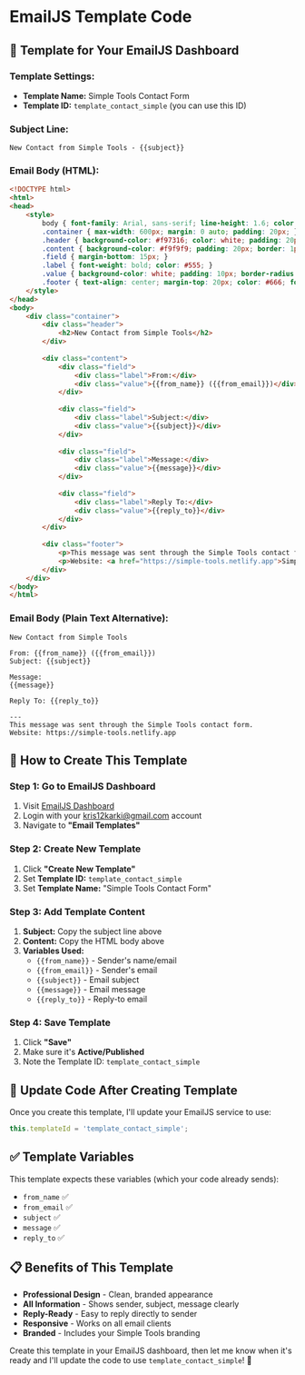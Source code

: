 # EmailJS Template Code

## 📧 Template for Your EmailJS Dashboard

### **Template Settings:**
- **Template Name:** Simple Tools Contact Form
- **Template ID:** `template_contact_simple` (you can use this ID)

### **Subject Line:**
```
New Contact from Simple Tools - {{subject}}
```

### **Email Body (HTML):**
```html
<!DOCTYPE html>
<html>
<head>
    <style>
        body { font-family: Arial, sans-serif; line-height: 1.6; color: #333; }
        .container { max-width: 600px; margin: 0 auto; padding: 20px; }
        .header { background-color: #f97316; color: white; padding: 20px; text-align: center; }
        .content { background-color: #f9f9f9; padding: 20px; border: 1px solid #ddd; }
        .field { margin-bottom: 15px; }
        .label { font-weight: bold; color: #555; }
        .value { background-color: white; padding: 10px; border-radius: 4px; margin-top: 5px; }
        .footer { text-align: center; margin-top: 20px; color: #666; font-size: 12px; }
    </style>
</head>
<body>
    <div class="container">
        <div class="header">
            <h2>New Contact from Simple Tools</h2>
        </div>
        
        <div class="content">
            <div class="field">
                <div class="label">From:</div>
                <div class="value">{{from_name}} ({{from_email}})</div>
            </div>
            
            <div class="field">
                <div class="label">Subject:</div>
                <div class="value">{{subject}}</div>
            </div>
            
            <div class="field">
                <div class="label">Message:</div>
                <div class="value">{{message}}</div>
            </div>
            
            <div class="field">
                <div class="label">Reply To:</div>
                <div class="value">{{reply_to}}</div>
            </div>
        </div>
        
        <div class="footer">
            <p>This message was sent through the Simple Tools contact form.</p>
            <p>Website: <a href="https://simple-tools.netlify.app">Simple Tools</a></p>
        </div>
    </div>
</body>
</html>
```

### **Email Body (Plain Text Alternative):**
```
New Contact from Simple Tools

From: {{from_name}} ({{from_email}})
Subject: {{subject}}

Message:
{{message}}

Reply To: {{reply_to}}

---
This message was sent through the Simple Tools contact form.
Website: https://simple-tools.netlify.app
```

## 🔧 How to Create This Template

### **Step 1: Go to EmailJS Dashboard**
1. Visit [EmailJS Dashboard](https://dashboard.emailjs.com/)
2. Login with your kris12karki@gmail.com account
3. Navigate to **"Email Templates"**

### **Step 2: Create New Template**
1. Click **"Create New Template"**
2. Set **Template ID:** `template_contact_simple`
3. Set **Template Name:** "Simple Tools Contact Form"

### **Step 3: Add Template Content**
1. **Subject:** Copy the subject line above
2. **Content:** Copy the HTML body above
3. **Variables Used:**
   - `{{from_name}}` - Sender's name/email
   - `{{from_email}}` - Sender's email
   - `{{subject}}` - Email subject
   - `{{message}}` - Email message
   - `{{reply_to}}` - Reply-to email

### **Step 4: Save Template**
1. Click **"Save"**
2. Make sure it's **Active/Published**
3. Note the Template ID: `template_contact_simple`

## 🚀 Update Code After Creating Template

Once you create this template, I'll update your EmailJS service to use:
```javascript
this.templateId = 'template_contact_simple';
```

## ✅ Template Variables

This template expects these variables (which your code already sends):
- `from_name` ✅
- `from_email` ✅  
- `subject` ✅
- `message` ✅
- `reply_to` ✅

## 📋 Benefits of This Template

- **Professional Design** - Clean, branded appearance
- **All Information** - Shows sender, subject, message clearly
- **Reply-Ready** - Easy to reply directly to sender
- **Responsive** - Works on all email clients
- **Branded** - Includes your Simple Tools branding

Create this template in your EmailJS dashboard, then let me know when it's ready and I'll update the code to use `template_contact_simple`! 🎯
